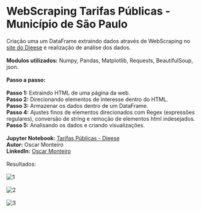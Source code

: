 
# WebScraping Tarifas Públicas - Município de São Paulo 
Criação uma um DataFrame extraindo dados através de WebScraping no [site do Dieese](https://www.dieese.org.br/analiseicv/tarifasPublicas.html) e realização de análise dos dados.
<br>
<br>
<b>Modulos utilizados:</b> Numpy, Pandas, Matplotlib, Requests, BeautifulSoup, json.
<br>
<br>
<b>Passo a passo:</b>  
<br>
<b>Passo 1:</b> Extraindo HTML de uma página da web.
<br>
<b>Passo 2:</b> Direcionando elementos de interesse dentro do HTML.
<br>
<b>Passo 3:</b> Armazenar os dados dentro de um DataFrame.
<br>
<b>Passo 4:</b> Ajustes finos de elementos direcionados com Regex (expressões regulares), conversão de string e remoção de elementos html indesejados.
<br>
<b>Passo 5:</b> Analisando os dados e criando visualizações.
<br>
<br>
<b>Jupyter Notebook:</b> [Tarifas Públicas - Dieese](https://github.com/MonteiroOscar98/Tarifas-Publicas-SP-Dieese/blob/main/Tarifas_Publicas_DIEESE.ipynb)
<br>
<b>Autor:</b> Oscar Monteiro
<br>
<b>LinkedIn:</b> [Oscar Monteiro](https://www.linkedin.com/in/oscarmonteiro98/)
<br>
<br>
Resultados:
<br>
<br>
![1](https://github.com/MonteiroOscar98/Tarifas-Publicas-SP-Dieese/blob/main/README_files/1.png)
<br>
<br>
![2](https://github.com/MonteiroOscar98/Tarifas-Publicas-SP-Dieese/blob/main/README_files/2.png)
<br>
<br>
![3](https://github.com/MonteiroOscar98/Tarifas-Publicas-SP-Dieese/blob/main/README_files/3.png)

